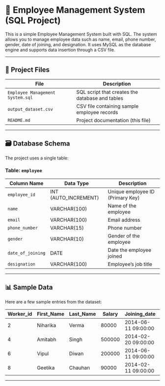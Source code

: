 # 🧾 Employee Management System (SQL Project)

This is a simple Employee Management System built with SQL. The system allows you to manage employee data such as name, email, phone number, gender, date of joining, and designation. It uses MySQL as the database engine and supports data insertion through a CSV file.

---

## 📁 Project Files

| File | Description |
|------|-------------|
| `Employee Management System.sql` | SQL script that creates the database and tables |
| `output_dataset.csv` | CSV file containing sample employee records |
| `README.md` | Project documentation (this file) |

---

## 🗃️ Database Schema

The project uses a single table:

### Table: `employee`

| Column Name       | Data Type     | Description                      |
|-------------------|---------------|----------------------------------|
| `employee_id`     | INT (AUTO_INCREMENT) | Unique employee ID (Primary Key) |
| `name`            | VARCHAR(100)  | Name of the employee             |
| `email`           | VARCHAR(100)  | Email address                    |
| `phone_number`    | VARCHAR(15)   | Phone number                     |
| `gender`          | VARCHAR(10)   | Gender of the employee           |
| `date_of_joining` | DATE          | Date the employee joined         |
| `designation`     | VARCHAR(100)  | Employee’s job title             |

---

## 📊 Sample Data

Here are a few sample entries from the dataset:

| Worker_id | First_Name | Last_Name | Salary | Joining_date         | Department |
|-----------|------------|-----------|--------|----------------------|------------|
| 2         | Niharika   | Verma     | 80000  | 2014-06-11 09:00:00  | Admin      |
| 4         | Amitabh    | Singh     | 500000 | 2014-02-20 09:00:00  | Admin      |
| 6         | Vipul      | Diwan     | 200000 | 2014-06-11 09:00:00  | Account    |
| 8         | Geetika    | Chauhan   | 90000  | 2014-02-11 09:00:00  | Admin      |


---
